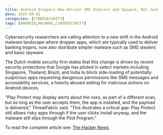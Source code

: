 ```yaml
---
title: Android Droppers Now Deliver SMS Stealers and Spyware, Not Just Banking Trojans
date: 2025-09-01
categories: [CYBERSECURITY]
tags: [ANDROID,MALWARE,CYBERSECURITY]
---
```


Cybersecurity researchers are calling attention to a new shift in the Android malware landscape where dropper apps, which are typically used to deliver banking trojans, now also distribute simpler malware such as SMS stealers and basic spyware.

The Dutch mobile security firm states that this change is driven by recent security protections that Google has piloted in select markets including Singapore, Thailand, Brazil, and India to block side-loading of potentially suspicious apps requesting dangerous permissions like SMS messages and accessibility services, a heavily abused setting for malicious actions on Android devices.

"Play Protect may display alerts about the risks, as part of a different scan, but as long as the user accepts them, the app is installed, and the payload is delivered," ThreatFabric said. "This illustrates a critical gap: Play Protect still allows risky apps through if the user clicks Install anyway, and the malware still slips through the Pilot Program."

To read the complete article see: [The Hacker News](https://thehackernews.com/2025/09/android-droppers-now-deliver-sms.html).